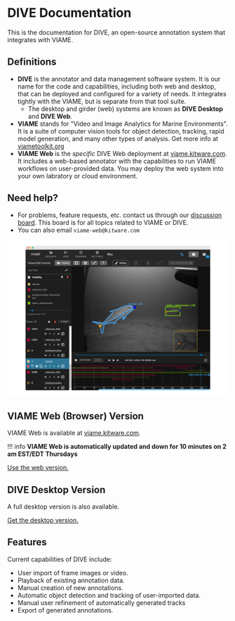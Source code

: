 # DIVE Documentation

This is the documentation for DIVE, an open-source annotation system that integrates with VIAME.

## Definitions

* **DIVE** is the annotator and data management software system.  It is our name for the code and capabilities, including both web and desktop, that can be deployed and configured for a variety of needs.  It integrates tightly with the VIAME, but is separate from that tool suite.
    * The desktop and girder (web) systems are known as **DIVE Desktop** and **DIVE Web**.
* **VIAME** stands for "Video and Image Analytics for Marine Environments".  It is a suite of computer vision tools for object detection, tracking, rapid model generation, and many other types of analysis.  Get more info at [viametoolkit.org](https://www.viametoolkit.org/)
* **VIAME Web** is the *specific* DIVE Web deployment at [viame.kitware.com](https://viame.kitware.com). It includes a web-based annotator with the capabilities to run VIAME workflows on user-provided data.  You may deploy the web system into your own labratory or cloud environment.

## Need help?

* For problems, feature requests, etc. contact us through our [discussion board](https://github.com/VIAME/VIAME/discussions).  This board is for all topics related to VIAME or DIVE.
* You can also email `viame-web@kitware.com`

![Home](images/Banner.png)

## VIAME Web (Browser) Version

VIAME Web is available at [viame.kitware.com](https://viame.kitware.com).

!!! info
    **VIAME Web is automatically updated and down for 10 minutes on 2 am EST/EDT Thursdays**

[Use the web version.](Getting-Started.md)

## DIVE Desktop Version

A full desktop version is also available.

[Get the desktop version.](Dive-Desktop.md)

## Features

Current capabilities of DIVE include:

* User import of frame images or video.
* Playback of existing annotation data.
* Manual creation of new annotations.
* Automatic object detection and tracking of user-imported data.
* Manual user refinement of automatically generated tracks
* Export of generated annotations.
